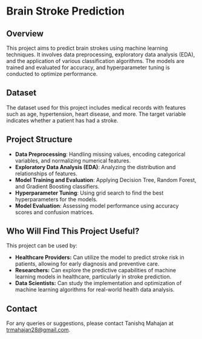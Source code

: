 # Brain Stroke Prediction

## Overview
This project aims to predict brain strokes using machine learning techniques. It involves data preprocessing, exploratory data analysis (EDA), and the application of various classification algorithms. The models are trained and evaluated for accuracy, and hyperparameter tuning is conducted to optimize performance.

## Dataset
The dataset used for this project includes medical records with features such as age, hypertension, heart disease, and more. The target variable indicates whether a patient has had a stroke.

## Project Structure
- **Data Preprocessing**: Handling missing values, encoding categorical variables, and normalizing numerical features.
- **Exploratory Data Analysis (EDA)**: Analyzing the distribution and relationships of features.
- **Model Training and Evaluation**: Applying Decision Tree, Random Forest, and Gradient Boosting classifiers.
- **Hyperparameter Tuning**: Using grid search to find the best hyperparameters for the models.
- **Model Evaluation**: Assessing model performance using accuracy scores and confusion matrices.

## Who Will Find This Project Useful?
This project can be used by:
- **Healthcare Providers:** Can utilize the model to predict stroke risk in patients, allowing for early diagnosis and preventive care.
- **Researchers:** Can explore the predictive capabilities of machine learning models in healthcare, particularly in stroke prediction.
- **Data Scientists:** Can study the implementation and optimization of machine learning algorithms for real-world health data analysis.

## Contact

For any queries or suggestions, please contact Tanishq Mahajan at trmahajan28@gmail.com.

